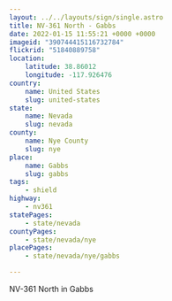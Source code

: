 ```yaml
---
layout: ../../layouts/sign/single.astro
title: NV-361 North - Gabbs
date: 2022-01-15 11:55:21 +0000 +0000
imageid: "390744415116732784"
flickrid: "51840889758"
location:
    latitude: 38.86012
    longitude: -117.926476
country:
    name: United States
    slug: united-states
state:
    name: Nevada
    slug: nevada
county:
    name: Nye County
    slug: nye
place:
    name: Gabbs
    slug: gabbs
tags:
    - shield
highway:
    - nv361
statePages:
    - state/nevada
countyPages:
    - state/nevada/nye
placePages:
    - state/nevada/nye/gabbs

---
```

NV-361 North in Gabbs